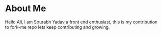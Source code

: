 # About Me  
Hello All, I am Sourabh Yadav a front end enthusiast, this is my contribution to fork-me repo lets keep contributing and growing.

